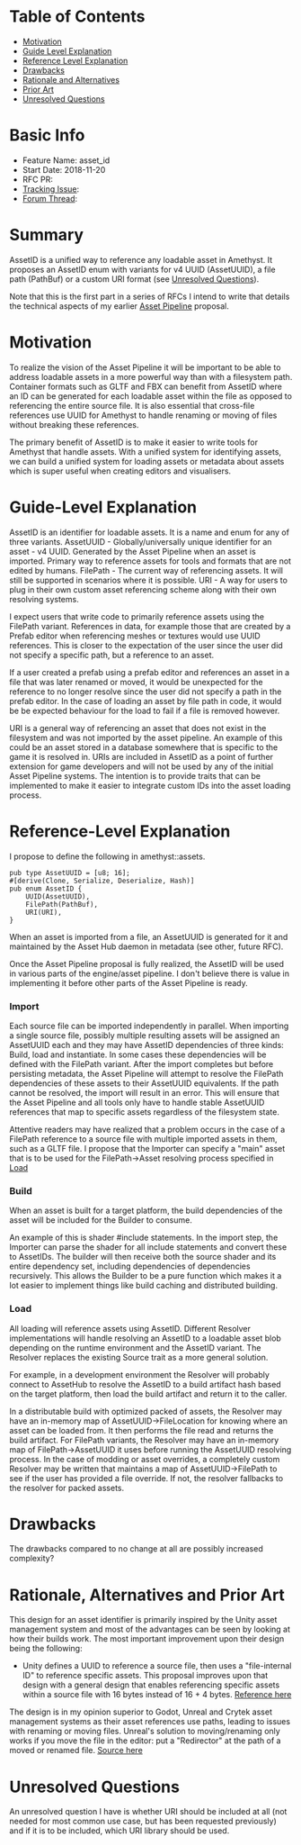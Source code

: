 # Table of Contents

- [Motivation](#motivation)
- [Guide Level Explanation](#guide-level-explanation)
- [Reference Level Explanation](#reference-level-explanation)
- [Drawbacks](#drawbacks)
- [Rationale and Alternatives](#rationale-and-alternatives)
- [Prior Art](#prior-art)
- [Unresolved Questions](#unresolved-questions)

# Basic Info
[basic]: #basic-info

- Feature Name: asset_id
- Start Date: 2018-11-20
- RFC PR: 
- [Tracking Issue](#tracking-issue): 
- [Forum Thread](#forum-discussion): 

# Summary
[summary]: #summary

AssetID is a unified way to reference any loadable asset in Amethyst. It proposes an AssetID enum with variants for v4 UUID (AssetUUID), a file path (PathBuf) or a custom URI format (see [Unresolved Questions](#unresolved-questions)).

Note that this is the first part in a series of RFCs I intend to write that details the technical aspects of my earlier [Asset Pipeline](https://github.com/amethyst/amethyst/issues/875) proposal.

# Motivation
[motivation]: #motivation

To realize the vision of the Asset Pipeline it will be important to be able to address loadable assets in a more powerful way than with a filesystem path.
Container formats such as GLTF and FBX can benefit from AssetID where an ID can be generated for each loadable asset within the file as opposed to referencing the entire source file.
It is also essential that cross-file references use UUID for Amethyst to handle renaming or moving of files without breaking these references.

The primary benefit of AssetID is to make it easier to write tools for Amethyst that handle assets. With a unified system for identifying assets, we can build a unified system for loading assets or metadata about assets which is super useful when creating editors and visualisers.

# Guide-Level Explanation
[guide-level-explanation]: #guide-level-explanation

AssetID is an identifier for loadable assets. It is a name and enum for any of three variants.
AssetUUID - Globally/universally unique identifier for an asset - v4 UUID. Generated by the Asset Pipeline when an asset is imported. Primary way to reference assets for tools and formats that are not edited by humans.
FilePath - The current way of referencing assets. It will still be supported in scenarios where it is possible.
URI - A way for users to plug in their own custom asset referencing scheme along with their own resolving systems.

I expect users that write code to primarily reference assets using the FilePath variant. References in data, for example those that are created by a Prefab editor when referencing meshes or textures would use UUID references. This is closer to the expectation of the user since the user did not specify a specific path, but a reference to an asset. 

If a user created a prefab using a prefab editor and references an asset in a file that was later renamed or moved, it would be unexpected for the reference to no longer resolve since the user did not specify a path in the prefab editor. In the case of loading an asset by file path in code, it would be be expected behaviour for the load to fail if a file is removed however.

URI is a general way of referencing an asset that does not exist in the filesystem and was not imported by the asset pipeline. An example of this could be an asset stored in a database somewhere that is specific to the game it is resolved in. URIs are included in AssetID as a point of further extension for game developers and will not be used by any of the initial Asset Pipeline systems.
The intention is to provide traits that can be implemented to make it easier to integrate custom IDs into the asset loading process.

# Reference-Level Explanation
[reference-level-explanation]: #reference-level-explanation

I propose to define the following in amethyst::assets.
```
pub type AssetUUID = [u8; 16];
#[derive(Clone, Serialize, Deserialize, Hash)]
pub enum AssetID {
    UUID(AssetUUID),
    FilePath(PathBuf),
    URI(URI),
}
```

When an asset is imported from a file, an AssetUUID is generated for it and maintained by the Asset Hub daemon in metadata (see other, future RFC).

Once the Asset Pipeline proposal is fully realized, the AssetID will be used in various parts of the engine/asset pipeline. I don't believe there is value in implementing it before other parts of the Asset Pipeline is ready.

### Import
Each source file can be imported independently in parallel. When importing a single source file, possibly multiple resulting assets will be assigned an AssetUUID each and they may have AssetID dependencies of three kinds: Build, load and instantiate.
In some cases these dependencies will be defined with the FilePath variant. After the import completes but before persisting metadata, the Asset Pipeline will attempt to resolve the FilePath dependencies of these assets to their AssetUUID equivalents. If the path cannot be resolved, the import will result in an error. This will ensure that the Asset Pipeline and all tools only have to handle stable AssetUUID references that map to specific assets regardless of the filesystem state.

Attentive readers may have realized that a problem occurs in the case of a FilePath reference to a source file with multiple imported assets in them, such as a GLTF file. I propose that the Importer can specify a "main" asset that is to be used for the FilePath->Asset resolving process specified in [Load](load)

### Build
When an asset is built for a target platform, the build dependencies of the asset will be included for the Builder to consume.

An example of this is shader #include statements. In the import step, the Importer can parse the shader for all include statements and convert these to AssetIDs. The builder will then receive both the source shader and its entire dependency set, including dependencies of dependencies recursively.
This allows the Builder to be a pure function which makes it a lot easier to implement things like build caching and distributed building.

### Load
[load]: #load
All loading will reference assets using AssetID. Different Resolver implementations will handle resolving an AssetID to a loadable asset blob depending on the runtime environment and the AssetID variant. The Resolver replaces the existing Source trait as a more general solution.

For example, in a development environment the Resolver will probably connect to AssetHub to resolve the AssetID to a build artifact hash based on the target platform, then load the build artifact and return it to the caller.

In a distributable build with optimized packed of assets, the Resolver may have an in-memory map of AssetUUID->FileLocation for knowing where an asset can be loaded from. It then performs the file read and returns the build artifact. For FilePath variants, the Resolver may have an in-memory map of FilePath->AssetUUID it uses before running the AssetUUID resolving process. 
In the case of modding or asset overrides, a completely custom Resolver may be written that maintains a map of AssetUUID->FilePath to see if the user has provided a file override. If not, the resolver fallbacks to the resolver for packed assets.

# Drawbacks
[drawbacks]: #drawbacks

The drawbacks compared to no change at all are possibly increased complexity?

# Rationale, Alternatives and Prior Art
[rationale-and-alternatives]: #rationale-and-alternatives

This design for an asset identifier is primarily inspired by the Unity asset management system and most of the advantages can be seen by looking at how their builds work. The most important improvement upon their design being the following:
- Unity defines a UUID to reference a source file, then uses a "file-internal ID" to reference specific assets. This proposal improves upon that design with a general design that enables referencing specific assets within a source file with 16 bytes instead of 16 + 4 bytes.
[Reference here](https://docs.unity3d.com/ScriptReference/Build.Content.ObjectIdentifier.html)

The design is in my opinion superior to Godot, Unreal and Crytek asset management systems as their asset references use paths, leading to issues with renaming or moving files. Unreal's solution to moving/renaming only works if you move the file in the editor: put a "Redirector" at the path of a moved or renamed file. [Source here](https://docs.unrealengine.com/en-us/Engine/Basics/Redirectors)

# Unresolved Questions
[unresolved-questions]: #unresolved-questions

An unresolved question I have is whether URI should be included at all (not needed for most common use case, but has been requested previously) and if it is to be included, which URI library should be used.